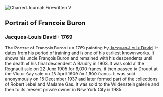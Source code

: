 <div class="artwork-of-the-day">
  <div class="container">
    <div class="img-wrapper">
      <img
        src="https://uploads4.wikiart.org/images/jacques-louis-david/portrait-of-francois-buron-1769.jpg!Large.jpg"
        alt="Charred Journal: Firewritten V" />
    </div>
    <div class="artwork-detail">
      <div class="artwork-origin"> 
        <h2 class="artwork-name">Portrait of Francois Buron</h2>
        <h3 class="artist">
          Jacques-Louis David
                    ·  1769
        </h3>
      </div>
      <p class="description">
        <span class="artwork-description-text ng-binding" ng-bind-html="viewModel.ArtworkOfTheDay.Description | unsafe">The Portrait of François Buron is a 1769 painting by <a target="_blank" href="/en/jacques-louis-david">Jacques-Louis David</a>. It dates from his period of training and is one of his earliest known works. It shows his uncle François Buron and remained with his descendents until the death of his final descendent A Baudry in 1903. It was sold at the Regnault sale on 22 June 1905 for 6,000 francs, it then passed to Drouot at the Victor Gay sale on 23 April 1909 for 1,500 francs. It was sold anonymously on 15 December 1937 and later formed part of the collections of Robert Lebel and Madame Gas. It was sold to the Wildenstein galerie and then to its present private owner in New York City in 1985.</span>
                        <div class="text-shadow-container" ng-show="showShadow" style=""></div>
      </p>
    </div>
  </div>

</div>
